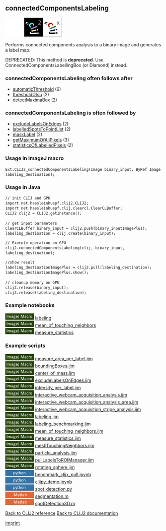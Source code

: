 ## connectedComponentsLabeling
<img src="images/mini_empty_logo.png"/><img src="images/mini_clij2_logo.png"/><img src="images/mini_clijx_logo.png"/>

Performs connected components analysis to a binary image and generates a label map.

DEPRECATED: This method is <b>deprecated</b>. Use ConnectedComponentsLabellingBox (or Diamond) instead.

### connectedComponentsLabeling often follows after
* <a href="reference_automaticThreshold">automaticThreshold</a> (6)
* <a href="reference_thresholdOtsu">thresholdOtsu</a> (2)
* <a href="reference_detectMaximaBox">detectMaximaBox</a> (2)


### connectedComponentsLabeling is often followed by
* <a href="reference_excludeLabelsOnEdges">excludeLabelsOnEdges</a> (2)
* <a href="reference_labelledSpotsToPointList">labelledSpotsToPointList</a> (2)
* <a href="reference_maskLabel">maskLabel</a> (2)
* <a href="reference_getMaximumOfAllPixels">getMaximumOfAllPixels</a> (3)
* <a href="reference_statisticsOfLabelledPixels">statisticsOfLabelledPixels</a> (2)


### Usage in ImageJ macro
```
Ext.CLIJ2_connectedComponentsLabeling(Image binary_input, ByRef Image labeling_destination);
```


### Usage in Java
```
// init CLIJ and GPU
import net.haesleinhuepf.clij2.CLIJ2;
import net.haesleinhuepf.clij.clearcl.ClearCLBuffer;
CLIJ2 clij2 = CLIJ2.getInstance();

// get input parameters
ClearCLBuffer binary_input = clij2.push(binary_inputImagePlus);
labeling_destination = clij.create(binary_input);
```

```
// Execute operation on GPU
clij2.connectedComponentsLabeling(clij, binary_input, labeling_destination);
```

```
//show result
labeling_destinationImagePlus = clij2.pull(labeling_destination);
labeling_destinationImagePlus.show();

// cleanup memory on GPU
clij2.release(binary_input);
clij2.release(labeling_destination);
```




### Example notebooks
<a href="https://github.com/clij/clij2-docs/md/labeling"><img src="images/language_macro.png" height="20"/></a> [labeling](https://github.com/clij/clij2-docs/md/labeling)  
<a href="https://github.com/clij/clij2-docs/md/mean_of_touching_neighbors"><img src="images/language_macro.png" height="20"/></a> [mean_of_touching_neighbors](https://github.com/clij/clij2-docs/md/mean_of_touching_neighbors)  
<a href="https://github.com/clij/clij2-docs/md/measure_statistics"><img src="images/language_macro.png" height="20"/></a> [measure_statistics](https://github.com/clij/clij2-docs/md/measure_statistics)  




### Example scripts
<a href="https://github.com/clij/clij2-docs/blob/master/src/main/macro/measure_area_per_label.ijm"><img src="images/language_macro.png" height="20"/></a> [measure_area_per_label.ijm](https://github.com/clij/clij2-docs/blob/master/src/main/macro/measure_area_per_label.ijm)  
<a href="https://github.com/clij/clij2-docs/blob/master/src/main/macro/boundingBoxes.ijm"><img src="images/language_macro.png" height="20"/></a> [boundingBoxes.ijm](https://github.com/clij/clij2-docs/blob/master/src/main/macro/boundingBoxes.ijm)  
<a href="https://github.com/clij/clij2-docs/blob/master/src/main/macro/center_of_mass.ijm"><img src="images/language_macro.png" height="20"/></a> [center_of_mass.ijm](https://github.com/clij/clij2-docs/blob/master/src/main/macro/center_of_mass.ijm)  
<a href="https://github.com/clij/clij2-docs/blob/master/src/main/macro/excludeLabelsOnEdges.ijm"><img src="images/language_macro.png" height="20"/></a> [excludeLabelsOnEdges.ijm](https://github.com/clij/clij2-docs/blob/master/src/main/macro/excludeLabelsOnEdges.ijm)  
<a href="https://github.com/clij/clij2-docs/blob/master/src/main/macro/intensity_per_label.ijm"><img src="images/language_macro.png" height="20"/></a> [intensity_per_label.ijm](https://github.com/clij/clij2-docs/blob/master/src/main/macro/intensity_per_label.ijm)  
<a href="https://github.com/clij/clij2-docs/blob/master/src/main/macro/interactive_webcam_acquisition_analysis.ijm"><img src="images/language_macro.png" height="20"/></a> [interactive_webcam_acquisition_analysis.ijm](https://github.com/clij/clij2-docs/blob/master/src/main/macro/interactive_webcam_acquisition_analysis.ijm)  
<a href="https://github.com/clij/clij2-docs/blob/master/src/main/macro/interactive_webcam_acquisition_analysis_area.ijm"><img src="images/language_macro.png" height="20"/></a> [interactive_webcam_acquisition_analysis_area.ijm](https://github.com/clij/clij2-docs/blob/master/src/main/macro/interactive_webcam_acquisition_analysis_area.ijm)  
<a href="https://github.com/clij/clij2-docs/blob/master/src/main/macro/interactive_webcam_acquisition_stripe_analysis.ijm"><img src="images/language_macro.png" height="20"/></a> [interactive_webcam_acquisition_stripe_analysis.ijm](https://github.com/clij/clij2-docs/blob/master/src/main/macro/interactive_webcam_acquisition_stripe_analysis.ijm)  
<a href="https://github.com/clij/clij2-docs/blob/master/src/main/macro/labeling.ijm"><img src="images/language_macro.png" height="20"/></a> [labeling.ijm](https://github.com/clij/clij2-docs/blob/master/src/main/macro/labeling.ijm)  
<a href="https://github.com/clij/clij2-docs/blob/master/src/main/macro/labeling_benchmarking.ijm"><img src="images/language_macro.png" height="20"/></a> [labeling_benchmarking.ijm](https://github.com/clij/clij2-docs/blob/master/src/main/macro/labeling_benchmarking.ijm)  
<a href="https://github.com/clij/clij2-docs/blob/master/src/main/macro/mean_of_touching_neighbors.ijm"><img src="images/language_macro.png" height="20"/></a> [mean_of_touching_neighbors.ijm](https://github.com/clij/clij2-docs/blob/master/src/main/macro/mean_of_touching_neighbors.ijm)  
<a href="https://github.com/clij/clij2-docs/blob/master/src/main/macro/measure_statistics.ijm"><img src="images/language_macro.png" height="20"/></a> [measure_statistics.ijm](https://github.com/clij/clij2-docs/blob/master/src/main/macro/measure_statistics.ijm)  
<a href="https://github.com/clij/clij2-docs/blob/master/src/main/macro/meshTouchingNeighbors.ijm"><img src="images/language_macro.png" height="20"/></a> [meshTouchingNeighbors.ijm](https://github.com/clij/clij2-docs/blob/master/src/main/macro/meshTouchingNeighbors.ijm)  
<a href="https://github.com/clij/clij2-docs/blob/master/src/main/macro/particle_analysis.ijm"><img src="images/language_macro.png" height="20"/></a> [particle_analysis.ijm](https://github.com/clij/clij2-docs/blob/master/src/main/macro/particle_analysis.ijm)  
<a href="https://github.com/clij/clij2-docs/blob/master/src/main/macro/pullLabelsToROIManager.ijm"><img src="images/language_macro.png" height="20"/></a> [pullLabelsToROIManager.ijm](https://github.com/clij/clij2-docs/blob/master/src/main/macro/pullLabelsToROIManager.ijm)  
<a href="https://github.com/clij/clij2-docs/blob/master/src/main/macro/rotating_sphere.ijm"><img src="images/language_macro.png" height="20"/></a> [rotating_sphere.ijm](https://github.com/clij/clij2-docs/blob/master/src/main/macro/rotating_sphere.ijm)  
<a href="https://github.com/clij/clijpy/blob/master/python/benchmark_clijx_pull.ipynb"><img src="images/language_python.png" height="20"/></a> [benchmark_clijx_pull.ipynb](https://github.com/clij/clijpy/blob/master/python/benchmark_clijx_pull.ipynb)  
<a href="https://github.com/clij/clijpy/blob/master/python/clijpy_demo.ipynb"><img src="images/language_python.png" height="20"/></a> [clijpy_demo.ipynb](https://github.com/clij/clijpy/blob/master/python/clijpy_demo.ipynb)  
<a href="https://github.com/clij/clijpy/blob/master/python/spot_detection.py"><img src="images/language_python.png" height="20"/></a> [spot_detection.py](https://github.com/clij/clijpy/blob/master/python/spot_detection.py)  
<a href="https://github.com/clij/clatlab/blob/master/src/main/matlab/segmentation.m"><img src="images/language_matlab.png" height="20"/></a> [segmentation.m](https://github.com/clij/clatlab/blob/master/src/main/matlab/segmentation.m)  
<a href="https://github.com/clij/clatlab/blob/master/src/main/matlab/spotDetection3D.m"><img src="images/language_matlab.png" height="20"/></a> [spotDetection3D.m](https://github.com/clij/clatlab/blob/master/src/main/matlab/spotDetection3D.m)  


[Back to CLIJ2 reference](https://clij.github.io/clij2-docs/reference)
[Back to CLIJ2 documentation](https://clij.github.io/clij2-docs)

[Imprint](https://clij.github.io/imprint)
